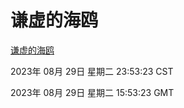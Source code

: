 # 谦虚的海鸥
[谦虚的海鸥](http://:56308/qxdho/)

2023年 08月 29日 星期二 23:53:23 CST

2023年 08月 29日 星期二 15:53:23 GMT
